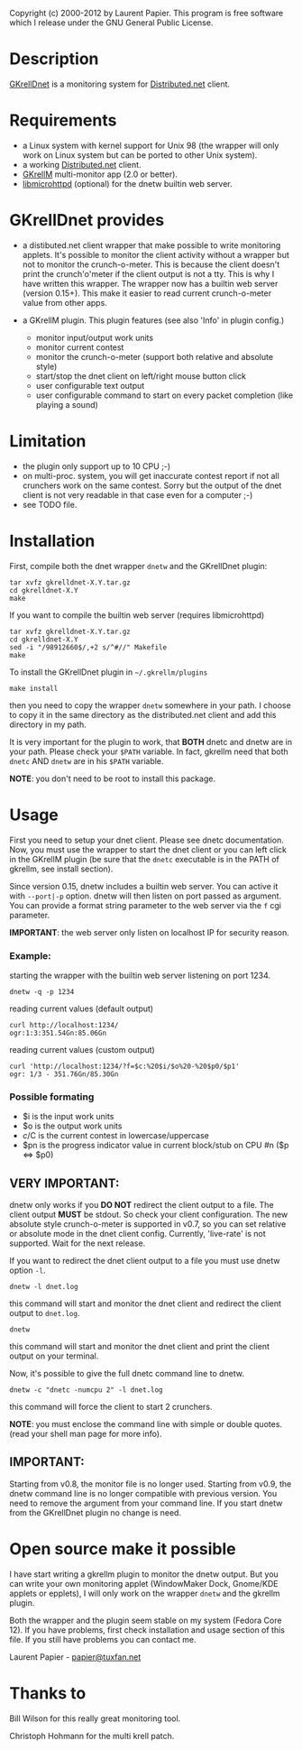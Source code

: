 
Copyright (c) 2000-2012 by Laurent Papier.  This program is free software
which I release under the GNU General Public License.

Description
===========
[GKrellDnet](http://gkrelldnet.sourceforge.net/) is a monitoring system for
[Distributed.net](http://www.distributed.net/) client.

Requirements
============
* a Linux system with kernel support for Unix 98 (the wrapper will only work
  on Linux system but can be ported to other Unix system).
* a working [Distributed.net](http://www.distributed.net/) client.
* [GKrellM](http://gkrellm.net/) multi-monitor app (2.0 or better).
* [libmicrohttpd](http://www.gnu.org/software/libmicrohttpd/) (optional) for the dnetw builtin web server.


GKrellDnet provides
===================
* a distibuted.net client wrapper that make possible to write monitoring applets.
  It's possible to monitor the client activity without a wrapper but not to
  monitor the crunch-o-meter. This is because the client doesn't print the
  crunch'o'meter if the client output is not a tty.
  This is why I have written this wrapper.
  The wrapper now has a builtin web server (version 0.15+). This make it easier to read
  current crunch-o-meter value from other apps.

* a GKrellM plugin.
  This plugin features (see also 'Info' in plugin config.)
    - monitor input/output work units
    - monitor current contest
    - monitor the crunch-o-meter (support both relative and absolute style)
    - start/stop the dnet client on left/right mouse button click
    - user configurable text output
    - user configurable command to start on every packet completion
	(like playing a sound)

Limitation
==========
* the plugin only support up to 10 CPU ;-)
* on multi-proc. system, you will get inaccurate contest report if not all
  crunchers work on the same contest. Sorry but the output of the dnet client
  is not very readable in that case even for a computer ;-)
* see TODO file.


Installation
============
First, compile both the dnet wrapper `dnetw` and the GKrellDnet plugin:

    tar xvfz gkrelldnet-X.Y.tar.gz
    cd gkrelldnet-X.Y
    make

If you want to compile the builtin web server (requires libmicrohttpd)

    tar xvfz gkrelldnet-X.Y.tar.gz
    cd gkrelldnet-X.Y
    sed -i "/98912660$/,+2 s/^#//" Makefile
    make

To install the GKrellDnet plugin in `~/.gkrellm/plugins`

    make install

then you need to copy the wrapper `dnetw` somewhere in your path. I choose to
copy it in the same directory as the distributed.net client and add this
directory in my path.

It is very important for the plugin to work, that __BOTH__ dnetc and dnetw are in
your path. Please check your `$PATH` variable.
In fact, gkrellm need that both `dnetc` AND `dnetw` are in his `$PATH` variable.

__NOTE__: you don't need to be root to install this package.


Usage
=====

First you need to setup your dnet client. Please see dnetc documentation.
Now, you must use the wrapper to start the dnet client or you can left click in
the GKrellM plugin (be sure that the `dnetc` executable is in the PATH of
gkrellm, see install section).

Since version 0.15, dnetw includes a builtin web server. You can active it with `--port|-p` option.
dnetw will then listen on port passed as argument. You can provide a format string
parameter to the web server via the `f` cgi parameter.

__IMPORTANT__: the web server only listen on localhost IP for security reason.

### Example:
starting the wrapper with the builtin web server listening on port 1234.

    dnetw -q -p 1234

reading current values (default output)

    curl http://localhost:1234/
    ogr:1:3:351.54Gn:85.06Gn

reading current values (custom output)

    curl 'http://localhost:1234/?f=$c:%20$i/$o%20-%20$p0/$p1'
    ogr: 1/3 - 351.76Gn/85.30Gn

### Possible formating

  + $i is the input work units
  + $o is the output work units
  + $c/$C is the current contest in lowercase/uppercase
  + $pn is the progress indicator value in current block/stub on CPU #n ($p <=> $p0)

VERY IMPORTANT:
---------------
dnetw only works if you __DO NOT__ redirect the client output to a file.
The client output __MUST__ be stdout. So check your client configuration.
The new absolute style crunch-o-meter is supported in v0.7, so you can set
relative or absolute mode in the dnet client config.
Currently, 'live-rate' is not supported. Wait for the next release.

If you want to redirect the dnet client output to a file you must use dnetw
option `-l`.

    dnetw -l dnet.log

this command will start and monitor the dnet client and redirect the client
output to `dnet.log`.

    dnetw

this command will start and monitor the dnet client and print the client
output on your terminal.

Now, it's possible to give the full dnetc command line to dnetw.

    dnetw -c "dnetc -numcpu 2" -l dnet.log

this command will force the client to start 2 crunchers.

__NOTE__: you must enclose the command line with simple or double quotes. (read
your shell man page for more info).

IMPORTANT:
----------

Starting from v0.8, the monitor file is no longer used.
Starting from v0.9, the dnetw command line is no longer compatible with
previous version. You need to remove the <monitor file> argument from your
command line. If you start dnetw from the GKrellDnet plugin no change is need.

 
Open source make it possible
============================
I have start writing a gkrellm plugin to monitor the dnetw output. But you can
write your own monitoring applet (WindowMaker Dock, Gnome/KDE applets or
epplets), I will only work on the wrapper `dnetw` and the gkrellm plugin.

Both the wrapper and the plugin seem stable on my system (Fedora Core 12).
If you have problems, first check installation and usage section of this file.
If you still have problems you can contact me.

Laurent Papier - <papier@tuxfan.net>


Thanks to
=========
Bill Wilson for this really great monitoring tool.

Christoph Hohmann for the multi krell patch.
